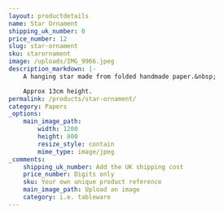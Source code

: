 ```yaml
---
layout: productdetails
name: Star Ornament
shipping_uk_number: 0
price_number: 12
slug: star-ornament
sku: starornament
image: /uploads/IMG_9966.jpeg
description_markdown: |-
    A hanging star made from folded handmade paper.&nbsp;

    Approx 13cm height.
permalink: /products/star-ornament/
category: Papers
_options:
    main_image_path:
        width: 1200
        height: 800
        resize_style: contain
        mime_type: image/jpeg
_comments:
    shipping_uk_number: Add the UK shipping cost
    price_number: Digits only
    sku: Your own unique product reference
    main_image_path: Upload an image
    category: i.e. tableware
---
```

